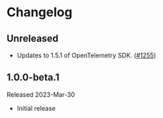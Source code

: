 # Changelog

## Unreleased

* Updates to 1.5.1 of OpenTelemetry SDK.
  ([#1255](https://github.com/open-telemetry/opentelemetry-dotnet-contrib/pull/1255))

## 1.0.0-beta.1

Released 2023-Mar-30

* Initial release
